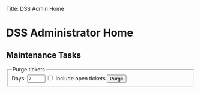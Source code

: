 Title: DSS Admin Home

<script>
function SimpleListener() {
    window.alert(this.responseText)
}

function RebuildCatalog() {
    var xhttp = new XMLHttpRequest();
    xhttp.open("POST", "/api/admin/catalog/rebuild", true);
    xhttp.setRequestHeader("Content-type", "application/json");
    xhttp.addEventListener("load", SimpleListener);
    xhttp.send();
}

function PurgeTickets() {
    var x = document.frm_purge
    var url = "/api/admin/tickets/purge/completed"
    if (x.all.checked) {
        url = "/api/admin/tickets/purge/all"
    }
    var xhttp = new XMLHttpRequest();
    xhttp.open("POST", url, true);
    xhttp.addEventListener("load", SimpleListener);
    xhttp.send("days=" + x.days.value);
}
</script>

DSS Administrator Home
=====

Maintenance Tasks
-----

<form class="pure-form" name="frm_purge" action="javascript:void(0);">
    <fieldset>
        <legend>Purge tickets</legend>
        <label for="days">Days:</label>
        <input type="number" name="days" min="1" max="7" value="7">
        <label for="all">
            <input name="all" type="checkbox" value=off> Include open tickets</input>
        </label>
        <button type="button" class="pure-button pure-button-primary" onclick="PurgeTickets()">Purge</button>
    </fieldset>
</form>
